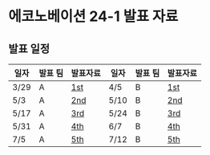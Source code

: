 # 에코노베이션 24-1 발표 자료

## 발표 일정

| 일자    | 발표 팀 | 발표자료                 | 일자 | 발표 팀 | 발표자료             |
| ------- | ------- | ------------------------ | ---- | ------- | -------------------- |
| 3/29    | A       | [1st](./A_team/1st/)     | 4/5  | B       | [1st](./B_team/1st/) |
| 5/3     | A       | [2nd](./A_team/2st/)     | 5/10 | B       | [2nd](./B_team/2nd/) |
| 5/17    | A       | [3rd](./A_team/3rd/)     | 5/24 | B       | [3rd](./B_team/3rd/) |
| 5/31    | A       | [4th](./A_team/4th/)     | 6/7  | B       | [4th](./B_team/4th/) |
| 7/5     | A       | [5th](./A_team/5th/)     | 7/12 | B       | [5th](./B_team/5th/) |
